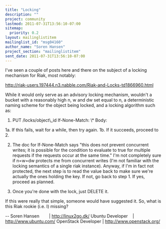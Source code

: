 ```yaml
---
title: "Locking"
description: ""
project: community
lastmod: 2011-07-31T13:56:10-07:00
sitemap:
  priority: 0.2
layout: mailinglistitem
mailinglist_id: "msg04160"
author_name: "Soren Hansen"
project_section: "mailinglistitem"
sent_date: 2011-07-31T13:56:10-07:00
---
```



I've seen a couple of posts here and there on the subject of a locking
mechanism for Riak, most notably:

 http://riak-users.197444.n3.nabble.com/Riak-and-Locks-td1866960.html

While it would only serve as an advisory locking mechanism, wouldn't a
bucket with a reasonably high n, w and dw set equal to n, a
deterministic naming scheme for the object being locked, and a locking
algorithm such as:

1. PUT /locks/object\\_id
 If-None-Match: \\*
 Body: 

1a. If this fails, wait for a while, then try again.
1b. If it succeeds, proceed to 2.

2. The doc for If-None-Match says "this does not prevent concurrent
writes; it is possible for the condition to evaluate to true for
multiple requests if the requests occur at the same time." I'm not
completely sure if n=w=dw protects me from concurrent writes (I'm not
familiar with the locking semantics of a single riak instance).
Anyway, if I'm in fact not protected, the next step is to read the
value back to make sure we're actually the ones holding the key. If
not, go back to step 1. If yes, proceed as planned.

3. Once you're done with the lock, just DELETE it.

If this were really that simple, someone would have suggested it. So,
what is this Riak rookie (i.e. I) missing?


-- 
Soren Hansen        | http://linux2go.dk/
Ubuntu Developer    | http://www.ubuntu.com/
OpenStack Developer | http://www.openstack.org/

